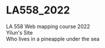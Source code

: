 # LA558_2022
LA 558 Web mapping course 2022  
Yilun's Site  
Who lives in a pineapple under the sea
